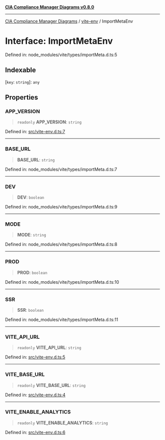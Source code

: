 [**CIA Compliance Manager Diagrams v0.8.0**](../../README.md)

***

[CIA Compliance Manager Diagrams](../../modules.md) / [vite-env](../README.md) / ImportMetaEnv

# Interface: ImportMetaEnv

Defined in: node\_modules/vite/types/importMeta.d.ts:5

## Indexable

\[`key`: `string`\]: `any`

## Properties

### APP\_VERSION

> `readonly` **APP\_VERSION**: `string`

Defined in: [src/vite-env.d.ts:7](https://github.com/Hack23/cia-compliance-manager/blob/791b5a1b6e700c8b8480de209374e4cb1086330d/src/vite-env.d.ts#L7)

***

### BASE\_URL

> **BASE\_URL**: `string`

Defined in: node\_modules/vite/types/importMeta.d.ts:7

***

### DEV

> **DEV**: `boolean`

Defined in: node\_modules/vite/types/importMeta.d.ts:9

***

### MODE

> **MODE**: `string`

Defined in: node\_modules/vite/types/importMeta.d.ts:8

***

### PROD

> **PROD**: `boolean`

Defined in: node\_modules/vite/types/importMeta.d.ts:10

***

### SSR

> **SSR**: `boolean`

Defined in: node\_modules/vite/types/importMeta.d.ts:11

***

### VITE\_API\_URL

> `readonly` **VITE\_API\_URL**: `string`

Defined in: [src/vite-env.d.ts:5](https://github.com/Hack23/cia-compliance-manager/blob/791b5a1b6e700c8b8480de209374e4cb1086330d/src/vite-env.d.ts#L5)

***

### VITE\_BASE\_URL

> `readonly` **VITE\_BASE\_URL**: `string`

Defined in: [src/vite-env.d.ts:4](https://github.com/Hack23/cia-compliance-manager/blob/791b5a1b6e700c8b8480de209374e4cb1086330d/src/vite-env.d.ts#L4)

***

### VITE\_ENABLE\_ANALYTICS

> `readonly` **VITE\_ENABLE\_ANALYTICS**: `string`

Defined in: [src/vite-env.d.ts:6](https://github.com/Hack23/cia-compliance-manager/blob/791b5a1b6e700c8b8480de209374e4cb1086330d/src/vite-env.d.ts#L6)
